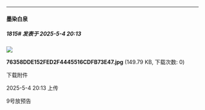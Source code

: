 ﻿
*****

####  墨染白泉  
##### 1815#       发表于 2025-5-4 20:13

<img src="https://img.stage1st.com/forum/202505/04/201349uip8c9jzcrr228ji.jpg" referrerpolicy="no-referrer">

<strong>76358DDE152FED2F4445516CDFB73E47.jpg</strong> (149.79 KB, 下载次数: 0)

下载附件

2025-5-4 20:13 上传

9号放预告

